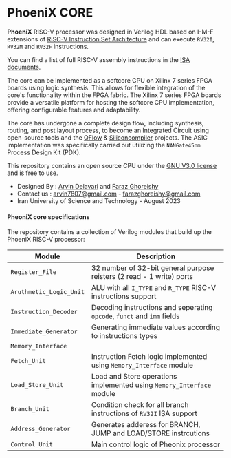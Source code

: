 PhoeniX CORE
======================================

**PhoeniX** RISC-V processor was designed in Verilog HDL based on I-M-F extensions of [RISC-V Instruction Set Architecture](http://riscv.org/) and can execute `RV32I`, `RV32M` and `RV32F` instructions. 

You can find a list of full RISC-V assembly instructions in the [ISA documents](https://msyksphinz-self.github.io/riscv-isadoc/html/).

The core can be implemented as a softcore CPU on Xilinx 7 series FPGA boards using logic synthesis. This allows for flexible integration of the core's functionality within the FPGA fabric. The Xilinx 7 series FPGA boards provide a versatile platform for hosting the softcore CPU implementation, offering configurable features and adaptability.

The core has undergone a complete design flow, including synthesis, routing, and post layout process, to become an Integrated Circuit using open-source tools and the [QFlow](http://opencircuitdesign.com/qflow/) & [Siliconcompiler](https://github.com/siliconcompiler/siliconcompiler) projects. The ASIC implementation was specifically carried out utilizing the `NANGate45nm` Process Design Kit (PDK).

This repository contains an open source CPU under the [GNU V3.0 license](https://en.wikipedia.org/wiki/GNU_General_Public_License) and is free to use.

- Designed By : [Arvin Delavari](https://github.com/ArvinDelavari) and [Faraz Ghoreishy](https://github.com/FarazGhoreishy)
- Contact us : arvin7807@gmail.com - farazghoreishy@gmail.com
- Iran University of Science and Technology - August 2023

#### PheoniX core specifications

The repository contains a collection of Verilog modules that build up the PhoeniX RISC-V processor:

| Module                        | Description                                                             |
| ----------------------------- | ----------------------------------------------------------------------- |
| `Register_File`               | 32 number of 32-bit general purpose reisters (2 read - 1 write) ports   |
| `Aruthmetic_Logic_Unit`       | ALU with all `I_TYPE` and `R_TYPE` RISC-V instructions support          |
| `Instruction_Decoder`         | Decoding instructions and seperating `opcode`, `funct` and `imm` fields |
| `Immediate_Generator`         | Generating immediate values according to instructions types             |
| `Memory_Interface`            |                                                                         |
| `Fetch_Unit`                  | Instruction Fetch logic implemented using `Memory_Interface` module     |
| `Load_Store_Unit`             | Load and Store operations implemented using `Memory_Interface` module   |
| `Branch_Unit`                 | Condition check for all branch instructions of `RV32I` ISA support      |
| `Address_Generator`           | Generates adderess for BRANCH, JUMP and LOAD/STORE instrcutions         |
| `Control_Unit`                | Main control logic of Pheonix processor                                 |
